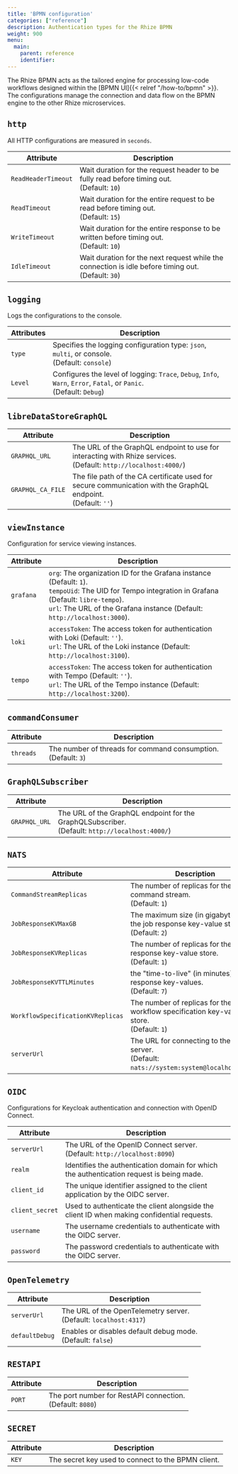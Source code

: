 ```yaml
---
title: 'BPMN configuration'
categories: ["reference"]
description: Authentication types for the Rhize BPMN
weight: 900
menu:
  main:
    parent: reference
    identifier:
---
```


The Rhize BPMN acts as the tailored engine for processing low-code workflows designed within the [BPMN UI]{{< relref "/how-to/bpmn" >}}. The configurations manage the connection and data flow on the BPMN engine to the other Rhize microservices. 

## `http`

 All HTTP configurations are measured in `seconds`.

| Attribute | Description |
|---------------------|------------------------------------------------------------------------------------------------------------------------------------------------------------------------------------------------|
| `ReadHeaderTimeout`   | Wait duration for the request header to be fully read before timing out. <br />(Default: `10`)           |
| `ReadTimeout`         | Wait duration for the entire request to be read before timing out. <br />(Default: `15`)                 |
| `WriteTimeout`        | Wait duration for the entire response to be written before timing out. <br />(Default: `10`)             |
| `IdleTimeout`         | Wait duration for the next request while the connection is idle before timing out. <br />(Default: `30`)  |

## `logging`

 Logs the configurations to the console.

| Attributes | Description |   
|---------------------|------------------------------------------------------------------------------------------------------------------------------------------------------------------------------------------------|
| `type`                | Specifies the logging configuration type: `json`, `multi`, or console. <br />(Default: `console`) |
| `Level`               | Configures the level of logging: `Trace`, `Debug`, `Info`, `Warn`, `Error`, `Fatal`, or `Panic`. <br />(Default: `Debug`) |

## `libreDataStoreGraphQL`

| Attribute | Description |
|---------------------|------------------------------------------------------------------------------------------------------------------------------------------------------------------------------------------------|
| `GRAPHQL_URL`         | The URL of the GraphQL endpoint to use for interacting with Rhize services. <br />(Default: `http://localhost:4000/`) |
| `GRAPHQL_CA_FILE`     | The file path of the CA certificate used for secure communication with the GraphQL endpoint.  <br />(Default: `''`) |

## `viewInstance`

 Configuration for service viewing instances.

| Attribute | Description |
|---------------------|------------------------------------------------------------------------------------------------------------------------------------------------------------------------------------------------|
| `grafana`             | `org`: The organization ID for the Grafana instance (Default: `1`). <br /> `tempoUid`: The UID for Tempo integration in Grafana (Default: `libre-tempo`). <br /> `url`: The URL of the Grafana instance (Default: `http://localhost:3000`). |
| `loki`                | `accessToken`: The access token for authentication with Loki (Default: `''`). <br /> `url`:  The URL of the Loki instance (Default: `http://localhost:3100`).                                                                                   |
| `tempo`               | `accessToken`: The access token for authentication with Tempo (Default: `''`). <br /> `url`:  The URL of the Tempo instance (Default: `http://localhost:3200`).                                                                                 |

## `commandConsumer`

| Attribute | Description |
|---------------------|------------------------------------------------------------------------------------------------------------------------------------------------------------------------------------------------|
| `threads`         | The number of threads for command consumption. <br />(Default: `3`)                                                                                                                                                  |

## `GraphQLSubscriber`

| Attribute | Description |
|---------------------|------------------------------------------------------------------------------------------------------------------------------------------------------------------------------------------------|
| `GRAPHQL_URL`         | The URL of the GraphQL endpoint for the GraphQLSubscriber. <br />(Default: `http://localhost:4000/`)                                                                                                                                 |


## `NATS`

| Attribute | Description |
|---------------------|------------------------------------------------------------------------------------------------------------------------------------------------------------------------------------------------|
| `CommandStreamReplicas`         | The number of replicas for the command stream. <br />(Default: `1`) |
| `JobResponseKVMaxGB`         | The maximum size (in gigabytes) for the job response key-value store. <br />(Default: `2`) |
| `JobResponseKVReplicas`         | The number of replicas for the job response key-value store. <br />(Default: `1`) |
| `JobResponseKVTTLMinutes`         | the "time-to-live" (in minutes) for job response key-values. <br />(Default: `7`) |
| `WorkflowSpecificationKVReplicas`         | The number of replicas for the workflow specification key-value store. <br />(Default: `1`) |
| `serverUrl`         | The URL for connecting to the NATS server. <br />(Default: `nats://system:system@localhost:4222`) |

## `OIDC`

 Configurations for Keycloak authentication and connection with OpenID Connect.

| Attribute | Description |
|---------------------|------------------------------------------------------------------------------------------------------------------------------------------------------------------------------------------------|
| `serverUrl`         | The URL of the OpenID Connect server. <br />(Default: `http://localhost:8090`) |
| `realm`         | Identifies the authentication domain for which the authentication request is being made. |
| `client_id`         | The unique identifier assigned to the client application by the OIDC server. |
| `client_secret`         | Used to authenticate the client alongside the client ID when making confidential requests. |
| `username`         | The username credentials to authenticate with the OIDC server. |
| `password`         | The password credentials to authenticate with the OIDC server. |

## `OpenTelemetry`

| Attribute | Description |
|---------------------|------------------------------------------------------------------------------------------------------------------------------------------------------------------------------------------------|
| `serverUrl`         | The URL of the OpenTelemetry server.  <br />(Default: `localhost:4317`)                                                                                                                                    |
| `defaultDebug`         | Enables or disables default debug mode.  <br />(Default: `false`)                                                                                                               |

## `RESTAPI`

| Attribute | Description |
|---------------------|------------------------------------------------------------------------------------------------------------------------------------------------------------------------------------------------|
| `PORT`         | The port number for RestAPI connection.  <br />(Default: `8080`)                                                                                                                                    |

## `SECRET`

| Attribute | Description |
|---------------------|------------------------------------------------------------------------------------------------------------------------------------------------------------------------------------------------|
| `KEY`         | The secret key used to connect to the BPMN client.                                                                                                                                    |

